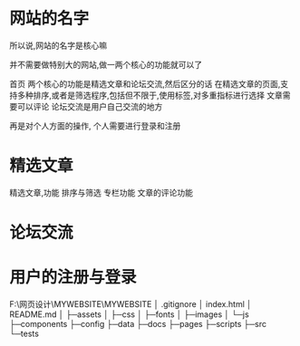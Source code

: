 # 网站的名字
所以说,网站的名字是核心嘛

并不需要做特别大的网站,做一两个核心的功能就可以了


首页
两个核心的功能是精选文章和论坛交流,然后区分的话
在精选文章的页面,支持多种排序,或者是筛选程序,包括但不限于,使用标签,对多重指标进行选择
文章需要可以评论
论坛交流是用户自己交流的地方

再是对个人方面的操作,
个人需要进行登录和注册

# 精选文章
精选文章,功能
排序与筛选
专栏功能
文章的评论功能

# 论坛交流

# 用户的注册与登录

F:\网页设计\MYWEBSITE\MYWEBSITE
│  .gitignore
│  index.html
│  README.md
│
├─assets
│  ├─css
│  ├─fonts
│  ├─images
│  └─js
├─components
├─config
├─data
├─docs
├─pages
├─scripts
├─src
└─tests